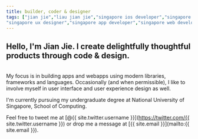 ```yaml
---
title: builder, coder & designer
tags: ["jian jie","liau jian jie","singapore ios developer","singapore swift developer","singapore ui designer",
"singapore ux designer","singapore app developer","singapore web developer","singapore freelance app developer","singapore freelance ios developer","singapore freelance app designer","swift","objective-c","coder","programmer"]
---
```

## Hello, I'm Jian Jie. I create delightfully thoughtful products through code & design.
<br/>
My focus is in building apps and webapps using modern libraries, frameworks and languages. Occasionally (and when permissible), I like to involve myself in user interface and user experience design as well.

I'm currently pursuing my undergraduate degree at National University of Singapore, School of Computing.

Feel free to tweet me at [@{{ site.twitter.username }}](https://twitter.com/{{ site.twitter.username }}) or drop me
a message at [{{ site.email }}](mailto:{{ site.email }}).
